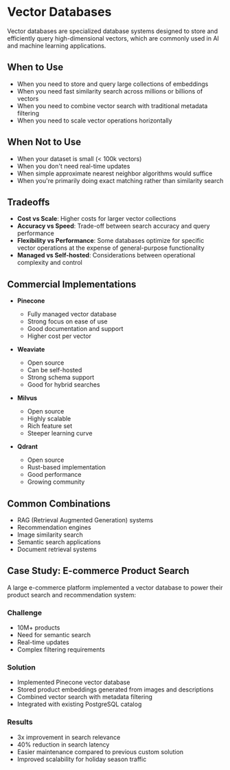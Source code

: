# Vector Databases

Vector databases are specialized database systems designed to store and efficiently query high-dimensional vectors, which are commonly used in AI and machine learning applications.

## When to Use

- When you need to store and query large collections of embeddings
- When you need fast similarity search across millions or billions of vectors
- When you need to combine vector search with traditional metadata filtering
- When you need to scale vector operations horizontally

## When Not to Use

- When your dataset is small (< 100k vectors)
- When you don't need real-time updates
- When simple approximate nearest neighbor algorithms would suffice
- When you're primarily doing exact matching rather than similarity search

## Tradeoffs

- **Cost vs Scale**: Higher costs for larger vector collections
- **Accuracy vs Speed**: Trade-off between search accuracy and query performance
- **Flexibility vs Performance**: Some databases optimize for specific vector operations at the expense of general-purpose functionality
- **Managed vs Self-hosted**: Considerations between operational complexity and control

## Commercial Implementations

- **Pinecone**

  - Fully managed vector database
  - Strong focus on ease of use
  - Good documentation and support
  - Higher cost per vector

- **Weaviate**

  - Open source
  - Can be self-hosted
  - Strong schema support
  - Good for hybrid searches

- **Milvus**

  - Open source
  - Highly scalable
  - Rich feature set
  - Steeper learning curve

- **Qdrant**
  - Open source
  - Rust-based implementation
  - Good performance
  - Growing community

## Common Combinations

- RAG (Retrieval Augmented Generation) systems
- Recommendation engines
- Image similarity search
- Semantic search applications
- Document retrieval systems

## Case Study: E-commerce Product Search

A large e-commerce platform implemented a vector database to power their product search and recommendation system:

### Challenge

- 10M+ products
- Need for semantic search
- Real-time updates
- Complex filtering requirements

### Solution

- Implemented Pinecone vector database
- Stored product embeddings generated from images and descriptions
- Combined vector search with metadata filtering
- Integrated with existing PostgreSQL catalog

### Results

- 3x improvement in search relevance
- 40% reduction in search latency
- Easier maintenance compared to previous custom solution
- Improved scalability for holiday season traffic
